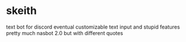 # skeith
 text bot for discord
 eventual customizable text input and stupid features
 pretty much nasbot 2.0 but with different quotes
